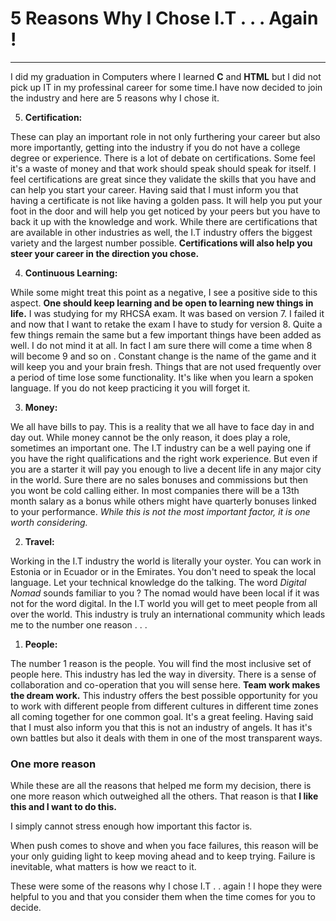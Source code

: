 # 5 Reasons Why I Chose I.T . . . Again !

---

I did my graduation in Computers where I learned **C** and **HTML** but I did not pick up IT in my professinal career for some time.I have now decided to join the industry and here are 5 reasons why I chose it.



5. **Certification:** 

These can play an important role in not only furthering your career but also more importantly, getting into the industry if you do not have a college degree or experience. There is a lot of debate on certifications. Some feel it's a waste of money and that work should speak should speak for itself. I feel certifications are great since they validate the skills that you have and can help you start your career. Having said that I must inform you that having a certificate is not like having a golden pass. It will help you put your foot in the door and will help you get noticed by your peers but you have to back it up with the knowledge and work. While there are certifications that are available in other industries as well, the I.T industry offers the biggest variety and the largest number possible. **Certifications will also help you steer your career in the direction you chose.**


4. **Continuous Learning:**

While some might treat this point as a negative, I see a positive side to this aspect. **One should keep learning and be open to learning new things in life.** I was studying for my RHCSA exam. It was based on version 7. I failed it and now that I want to retake the exam I have to study for version 8. Quite a few things remain the same but a few important things have been added as well. I do not mind it at all. In fact I am sure there will come a time when 8 will become 9 and so on . Constant change is the name of the game and it will keep you and your brain fresh. Things that are not used frequently over a period of time lose some functionality. It's like when you learn a spoken language. If you do not keep practicing it you will forget it. 


3. **Money:** 

We all have bills to pay. This is a reality that we all have to face day in and day out. While money cannot be the only reason, it does play a role, sometimes an important one. The I.T industry can be a well paying one if you have the right qualifications and the right work experience. But even if you are a starter it will pay you enough to live a decent life in any major city in the world. Sure there are no sales bonuses and commissions but then you wont be cold calling either. In most companies there will be a 13th month salary as a bonus while others might have quarterly bonuses linked to your performance. _While this is not the most important factor, it is one worth considering._


2. **Travel:**

Working in the I.T industry the world is literally your oyster. You can work in Estonia or in Ecuador or in the Emirates. You don't need to speak the local language. Let your technical knowledge do the talking. The word *Digital Nomad* sounds familiar to you ? The nomad would have been local if it was not for the word digital. In the I.T world  you will get to meet people from all over the world. This industry is truly an international community which leads me to the number one reason . . . 

1. **People:**

The number 1 reason is the people. You will find the most inclusive set of people here. This industry has led the way in diversity. There is a sense of collaboration and co-operation that you will sense here. **Team work makes the dream work.** This industry offers the best possible opportunity for you to work with different people from different cultures in different time zones all coming together for one common goal. It's a great feeling. Having said that I must also inform you that this is not an industry of angels. It has it's own battles but also it deals with them in one of the most transparent ways.

### One more reason

While these are all the reasons that helped me form my decision, there is one more reason which outweighed all the others. That reason is that **I like this and I want to do this.** 


I simply cannot stress enough how important this factor is.

When push comes to shove and when you face failures, this reason will be your only guiding light to keep moving ahead and to keep trying. Failure is inevitable, what matters is how we react to it.

These were some of the reasons why I chose I.T .  . again ! I hope they were helpful to you and that you consider them when the time comes for you to decide. 
